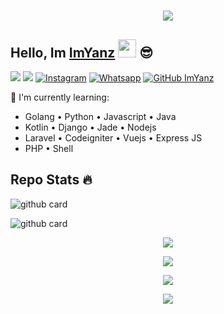<h1 align="center">
 <a href="https://git.io/typing-svg">
    <img src="https://readme-typing-svg.herokuapp.com?color=%2340A597&size=30&width=800&lines=Hello,+i'm+ImYanz.+16+YO;i'am+a+web,mobile+and+bot+developer">
  </a>
</h1>

## Hello, Im [ImYanz](https://instagram.com/imyanz.ots) <img src="https://github.com/TheDudeThatCode/TheDudeThatCode/blob/master/Assets/Hi.gif" width="29px"> :sunglasses:
[<img src="https://img.shields.io/badge/Website-ImYanz.ots-blue">](www.imyanz.ots)
[<img src="https://img.shields.io/badge/Email-support@ImYanz.ots-purple">](mailto:support@imyanz.ots)
<a href="https://www.instagram.com/imyanz.ots" target="_blank"><img src="https://img.shields.io/badge/Instagram-%23E4405F.svg?&style=flat-square&logo=instagram&logoColor=white" alt="Instagram"></a>
<a href="https://wa.me/6285157489446" target="_blank"><img src="https://img.shields.io/badge/Whatsapp-%808080.svg?&style=flat-square&logo=Whatsapp&logoColor=white" alt="Whatsapp"></a>
[![GitHub ImYanz](https://img.shields.io/github/followers/ImYanz?label=follow&style=sociall)](https://github.com/ImYanz)

:page_with_curl: I'm currently learning:
- Golang • Python • Javascript • Java
- Kotlin • Django • Jade • Nodejs
- Laravel • Codeigniter • Vuejs • Express JS
- PHP • Shell

## Repo Stats 🔥
![github card](https://github-readme-stats.vercel.app/api/pin/?username=ImYanz&repo=mywajs&theme=highcontrastp)

![github card](https://github-readme-stats.vercel.app/api/pin/?username=ImYanz&repo=wabot-go&theme=highcontrast)


   <p align="center">
  <a href="https://github.com/ImYanz"><img src="https://github-readme-stats.vercel.app/api?username=ImYanz&theme=tokyonight&show_icons=true" /></a>
</p>

<p align="center">
  <a href="https://github.com/ImYanz"><img src="https://github-readme-streak-stats.herokuapp.com?user=ImYanz&theme=tokyonight&hide_border=false&properties=background&border=%239611C5FF" /><a>
</p>
  
<p align="center">
  <a href="https://github.com/ImYanz"><img src="https://github-readme-stats.vercel.app/api/top-langs?username=ImYanz&theme=tokyonight&layout=compact" /></a>
</p>
  
<p align="center">
  <a href="https://github.com/ImYanz"><img src="https://github-profile-trophy.vercel.app/?username=ImYanz&theme=radical&margin-w=20&no-bg=true&no-frame=false" /><a>
</p>
